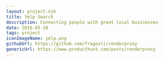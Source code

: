 ```yaml
---
layout: project.njk
title: Yelp Search
description: Connecting people with great local businesses
date: 2016-05-30
tags: project
iconImageName: yelp.png
githubUrl: https://github.com/fragosti/renderproxy
genericUrl: https://www.producthunt.com/posts/renderproxy
---
```

